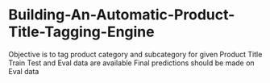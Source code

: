 # Building-An-Automatic-Product-Title-Tagging-Engine
Objective is to tag product category and subcategory for given Product Title
Train Test and Eval data are available
Final predictions should be made on Eval data
